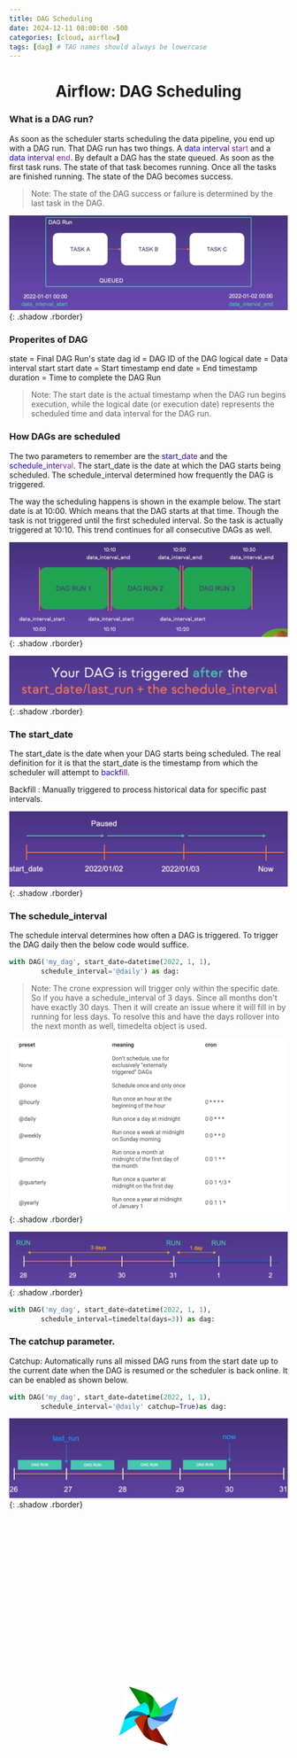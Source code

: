 ```yaml
---
title: DAG Scheduling
date: 2024-12-11 08:00:00 -500
categories: [cloud, airflow]
tags: [dag] # TAG names should always be lowercase
---
```

# <center>Airflow: DAG Scheduling</center>

### What is a DAG run?
As soon as the scheduler starts scheduling the data pipeline, you end up with a DAG run. That DAG run has two things. A <span class="rainbow-text">data interval start</span> and a <span class="rainbow-text">data interval end</span>. By default a DAG has the state queued. As soon as the first task runs. The state of that task becomes running. Once all the tasks are finished running. The state of the DAG becomes success.
> Note: The state of the DAG success or failure is determined by the last task in the DAG.

![image](https://github.com/Asfandyar-Khan-2022/asfandyarkhan.github.io/blob/main/images/dag_run.png?raw=true){: .shadow .rborder}

### Properites of DAG
state = Final DAG Run's state
dag id = DAG ID of the DAG
logical date = Data interval start
start date = Start timestamp
end date = End timestamp
duration = Time to complete the DAG Run

> Note: The start date is the actual timestamp when the DAG run begins execution, while the logical date (or execution date) represents the scheduled time and data interval for the DAG run.

### How DAGs are scheduled
The two parameters to remember are the <span class="rainbow-text">start_date</span> and the <span class="rainbow-text">schedule_interval</span>. The start_date is the date at which the DAG starts being scheduled. The schedule_interval determined how frequently the DAG is triggered. 

The way the scheduling happens is shown in the example below. The start date is at 10:00. Which means that the DAG starts at that time. Though the task is not triggered until the first scheduled interval. So the task is actually triggered at 10:10. This trend continues for all consecutive DAGs as well.

![image](https://github.com/Asfandyar-Khan-2022/asfandyarkhan.github.io/blob/main/images/dag_schedule_run.png?raw=true){: .shadow .rborder}

![image](https://github.com/Asfandyar-Khan-2022/asfandyarkhan.github.io/blob/main/images/dag_trigger.png?raw=true){: .shadow .rborder}

### The start_date

The start_date is the date when your DAG starts being scheduled. The real definition for it is that the start_date is the timestamp from which the scheduler will attempt to <span class="rainbow-text">backfill</span>.

 Backfill : Manually triggered to process historical data for specific past intervals. 

![image](https://github.com/Asfandyar-Khan-2022/asfandyarkhan.github.io/blob/main/images/dag_backfill.png?raw=true){: .shadow .rborder}

### The schedule_interval

The schedule interval determines how often a DAG is triggered. To trigger the DAG daily then the below code would suffice.

```python
with DAG('my_dag', start_date=datetime(2022, 1, 1),
        schedule_interval='@daily') as dag:
```
> Note: The crone expression will trigger only within the specific date. So if you have a schedule_interval of 3 days. Since all months don't have exactly 30 days. Then it will create an issue where it will fill in by running for less days. To resolve this and have the days rollover into the next month as well, timedelta object is used.

![image](https://github.com/Asfandyar-Khan-2022/asfandyarkhan.github.io/blob/main/images/crone_expression.png?raw=true){: .shadow .rborder}

![image](https://github.com/Asfandyar-Khan-2022/asfandyarkhan.github.io/blob/main/images/dag_timedelta.png?raw=true){: .shadow .rborder}

```python
with DAG('my_dag', start_date=datetime(2022, 1, 1),
        schedule_interval=timedelta(days=3)) as dag:
```
### The catchup parameter.
Catchup: Automatically runs all missed DAG runs from the start date up to the current date when the DAG is resumed or the scheduler is back online. It can be enabled as shown below.

```python
with DAG('my_dag', start_date=datetime(2022, 1, 1),
        schedule_interval='@daily' catchup=True)as dag:
```

![image](https://github.com/Asfandyar-Khan-2022/asfandyarkhan.github.io/blob/main/images/dag_catchup.png?raw=true){: .shadow .rborder}

<div class="logo-container">
        <img src="https://github.com/Asfandyar-Khan-2022/asfandyarkhan.github.io/blob/main/images/airflow.png?raw=tru" alt="Airflow Logo" class="spinning-logo">
    </div>

<style>
  .logo-container {
    display: flex;
    justify-content: center;
    align-items: center;
    height: 18vh;
  }

  .spinning-logo {
      width: 100px;
      height: 100px;
      animation: spin 4s linear infinite;
  }

  @keyframes spin {
      from {
          transform: rotate(0deg);
      }
      to {
          transform: rotate(360deg);
      }
  }

  .rborder {
    border-radius:15px;
  }

  @keyframes rainbow {
    0% { background-position: 0% 50%; }
    50% { background-position: 100% 50%; }
    100% { background-position: 0% 50%; }
  }

  .rainbow-text {
    background: linear-gradient(45deg, red, orange, yellow, green, blue, indigo, violet);
    background-size: 400% 400%;
    -webkit-background-clip: text;
    color: transparent;
    animation: rainbow 6s ease infinite;
  }
</style>